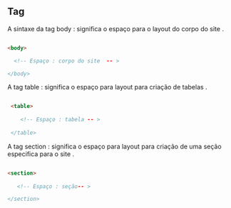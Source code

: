 

## Tag

<p> A sintaxe da tag body : significa o espaço para o layout do corpo do site .  </p>

```html

<body>

  <!-- Espaço : corpo do site  -- >

</body>

```
<p> A tag table : significa o espaço para layout para criação de tabelas . 

```Html

 <table>
     
    <!-- Espaço : tabela -- >
    
 </table>

```

<p> A tag section : significa o espaço para layout para criação de uma seção especifica para o site  . </p>

```Html

<section>
  
   <!-- Espaço : seção-- >

</section>

```